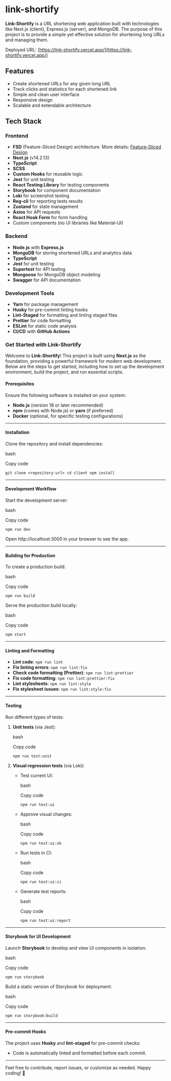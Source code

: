 # link-shortify

**Link-Shortify** is a URL shortening web application built with technologies like Next.js (client), Express.js (server), and MongoDB. The purpose of this project is to provide a simple yet effective solution for shortening long URLs and managing them.

Deployed URL: [https://link-shortify.vercel.app/](https://link-shortify.vercel.app/)

## Features

- Create shortened URLs for any given long URL
- Track clicks and statistics for each shortened link
- Simple and clean user interface
- Responsive design
- Scalable and extendable architecture

## Tech Stack

### Frontend

- **FSD** (Feature-Sliced Design) architecture. More details: [Feature-Sliced Design](https://feature-sliced.design)
- **Next.js** (v14.2.13)
- **TypeScript**
- **SCSS**
- **Custom Hooks** for reusable logic
- **Jest** for unit testing
- **React Testing Library** for testing components
- **Storybook** for component documentation
- **Loki** for screenshot testing
- **Reg-cli** for reporting tests results
- **Zustand** for state management
- **Axios** for API requests
- **React Hook Form** for form handling
- Custom components (no UI libraries like Material-UI)

### Backend

- **Node.js** with **Express.js**
- **MongoDB** for storing shortened URLs and analytics data
- **TypeScript**
- **Jest** for unit testing
- **Supertest** for API testing
- **Mongoose** for MongoDB object modeling
- **Swagger** for API documentation

### Development Tools

- **Yarn** for package management
- **Husky** for pre-commit linting hooks
- **Lint-Staged** for formatting and linting staged files
- **Prettier** for code formatting
- **ESLint** for static code analysis
- **CI/CD** with **GitHub Actions**

### Get Started with **Link-Shortify**

Welcome to **Link-Shortify**! This project is built using **Next.js** as the foundation, providing a powerful framework for modern web development. Below are the steps to get started, including how to set up the development environment, build the project, and run essential scripts.

#### Prerequisites

Ensure the following software is installed on your system:

-   **Node.js** (version 18 or later recommended)
-   **npm** (comes with Node.js) or **yarn** (if preferred)
-   **Docker** (optional, for specific testing configurations)

* * * * *

#### Installation

Clone the repository and install dependencies:

bash

Copy code

`git clone <repository-url>
cd client
npm install`

* * * * *

#### Development Workflow

Start the development server:

bash

Copy code

`npm run dev`

Open http://localhost:3000 in your browser to see the app.

* * * * *

#### Building for Production

To create a production build:

bash

Copy code

`npm run build`

Serve the production build locally:

bash

Copy code

`npm start`

* * * * *

#### Linting and Formatting

-   **Lint code**: `npm run lint`
-   **Fix linting errors**: `npm run lint:fix`
-   **Check code formatting (Prettier)**: `npm run lint:prettier`
-   **Fix code formatting**: `npm run lint:prettier:fix`
-   **Lint stylesheets**: `npm run lint:style`
-   **Fix stylesheet issues**: `npm run lint:style:fix`

* * * * *

#### Testing

Run different types of tests:

1.  **Unit tests** (via Jest):

    bash

    Copy code

    `npm run test:unit`

2.  **Visual regression tests** (via Loki):

    -   Test current UI:

        bash

        Copy code

        `npm run test:ui`

    -   Approve visual changes:

        bash

        Copy code

        `npm run test:ui:ok`

    -   Run tests in CI:

        bash

        Copy code

        `npm run test:ui:ci`

    -   Generate test reports:

        bash

        Copy code

        `npm run test:ui:report`

* * * * *

#### Storybook for UI Development

Launch **Storybook** to develop and view UI components in isolation:

bash

Copy code

`npm run storybook`

Build a static version of Storybook for deployment:

bash

Copy code

`npm run storybook:build`

* * * * *

#### Pre-commit Hooks

The project uses **Husky** and **lint-staged** for pre-commit checks:

-   Code is automatically linted and formatted before each commit.

* * * * *

Feel free to contribute, report issues, or customize as needed. Happy coding! 🎉